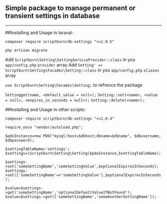 

## Simple package to manage permanent or transient settings in database
--------

##Installing and Usage in laraval:

`composer require scriptburn/db-settings ">=1.0.5"`

`php artisan migrate`

Add  `Scriptburn\Setting\SettingServiceProvider::class` in you `app/config.php` `provider` array
Add  `Setting' => Scriptburn\Setting\Facades\Setting::class` in you `app/config.php` `aliases` array

`use Scriptburn\Setting\Facades\Setting;` to refrence the package 

 `Settingget(name, <default_value = null>);`
 `Setting::set(<name>, <value = null>, <expires_in_seconds = null>);`
 `Setting::delete(<name>);`


##Installing and Usage in other scripts:

`composer require scriptburn/db-settings ">=1.0.4"`

`require_once "vendor/autoload.php";`


`$pdoInstance=new PDO("mysql:host=$dbhost;dbname=$dbname", $dbusername, $dbpassword);`

`$settingTableName='settings';` 
`$settings=\Scriptburn\Setting\Setting($pdoInstance,$settingTableName);`

`$settings->set('someSettingName','someSettingValue',$optionalExpiresInSeconds);`
`$settings->set(['someSettingName'=>'someSettingValue'],$optionalExpiresInSeconds);`

`$value=$settings->get('someSettingName','optionalDefaultValueIfNotFound');`
`$value=$settings->get(['someSettingName','someAnotherSettingName']);`



   



